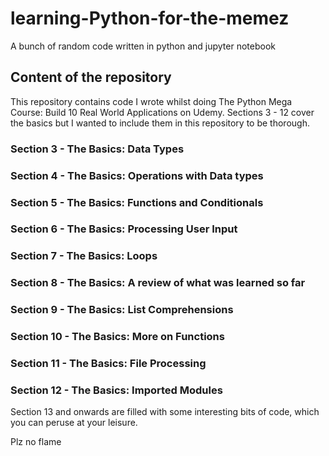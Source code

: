 # learning-Python-for-the-memez

A bunch of random code written in python and jupyter notebook 

## Content of the repository

This repository contains code I wrote whilst doing The Python Mega Course: Build 10 Real World Applications on Udemy. Sections 3 - 12 cover the basics but I wanted to include them in this repository to be thorough.

### Section 3 - The Basics: Data Types
### Section 4 - The Basics: Operations with Data types
### Section 5 - The Basics: Functions and Conditionals
### Section 6 - The Basics: Processing User Input
### Section 7 - The Basics: Loops 
### Section 8 - The Basics: A review of what was learned so far
### Section 9 - The Basics: List Comprehensions
### Section 10 - The Basics: More on Functions
### Section 11 - The Basics: File Processing
### Section 12 - The Basics: Imported Modules

Section 13 and onwards are filled with some interesting bits of code, which you can peruse at your leisure.

Plz no flame 
